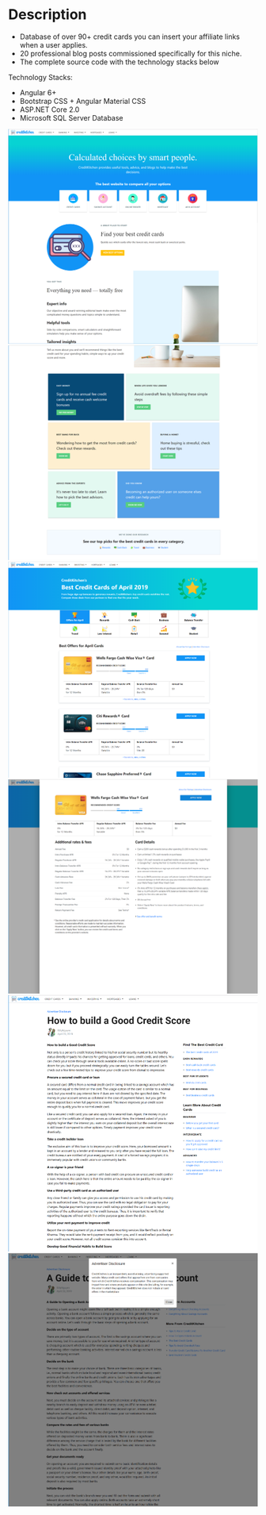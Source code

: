 # Description
- Database of over 90+ credit cards you can insert your affiliate links when a user applies.
- 20 professional blog posts commissioned specifically for this niche.
- The complete source code with the technology stacks below

Technology Stacks:
- Angular 6+
- Bootstrap CSS + Angular Material CSS
- ASP.NET Core 2.0
- Microsoft SQL Server Database

![Picture](https://github.com/codeNovels/affiliate_website_public/blob/master/1.PNG) 
![Picture](https://github.com/codeNovels/affiliate_website_public/blob/master/2.PNG) 
![Picture](https://github.com/codeNovels/affiliate_website_public/blob/master/3.PNG) 
![Picture](https://github.com/codeNovels/affiliate_website_public/blob/master/4.PNG) 
![Picture](https://github.com/codeNovels/affiliate_website_public/blob/master/5.PNG) 
![Picture](https://github.com/codeNovels/affiliate_website_public/blob/master/6.PNG) 

